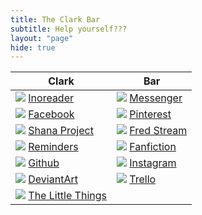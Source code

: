 ```yaml
---
title: The Clark Bar
subtitle: Help yourself???
layout: "page"
hide: true
---
```


Clark|Bar
---|---
![](http://www.google.com/s2/favicons?domain=http://inoreader.com/) [Inoreader](http://inoreader.com/) | ![](http://www.google.com/s2/favicons?domain=http://messenger.com/) [Messenger](http://messenger.com/) 
![](http://www.google.com/s2/favicons?domain=http://facebook.com/) [Facebook](http://facebook.com/)  | ![](http://www.google.com/s2/favicons?domain=https://www.pinterest.com/) [Pinterest](https://www.pinterest.com/) 
![](http://www.google.com/s2/favicons?domain=http://www.shanaproject.com/follows/) [Shana Project](http://www.shanaproject.com/follows/) | ![](http://www.google.com/s2/favicons?domain=https://player.twitch.tv/?volume=1&channel=fredrin) [Fred Stream](https://player.twitch.tv/?volume=1&channel=fredrin) 
![](http://www.google.com/s2/favicons?domain=http://www.icloud.com) [Reminders](https://www.icloud.com/#reminders) | ![](http://www.google.com/s2/favicons?domain=https://www.fanfiction.net/) [Fanfiction](https://www.fanfiction.net/) 
![](http://www.google.com/s2/favicons?domain=https://github.com/Willowlark) [Github](https://github.com/Willowlark)  | ![](http://www.google.com/s2/favicons?domain=https://www.instagram.com/) [Instagram](https://www.instagram.com/) 
![](http://www.google.com/s2/favicons?domain=http://pawkun.deviantart.com/) [DeviantArt](http://pawkun.deviantart.com/) | ![](http://www.google.com/s2/favicons?domain=http://trello.com) [Trello](https://trello.com/billclark31/boards)
![](http://www.google.com/s2/favicons?domain=https://www.flickr.com) [The Little Things](https://www.flickr.com/photos/thelittlethingswemiss/albums) | 